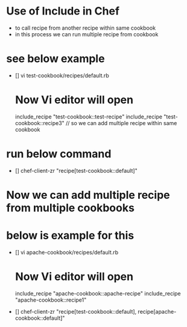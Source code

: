 # Use of Include in Chef

- to call recipe from another recipe within same cookbook
- in this process we can run multiple recipe from cookbook



#  see below example

- [] vi test-cookbook/recipes/default.rb
  
   # Now Vi editor will open
    include_recipe "test-cookbook::test-recipe"
    include_recipe "test-cookbook::recipe3"        // so we can add multiple recipe within same cookbook

# run below command

- [] chef-client-zr "recipe[test-cookbook::default]"



# Now we can add multiple recipe from multiple cookbooks
# below is example for this
 - [] vi apache-cookbook/recipes/default.rb
  
   # Now Vi editor will open
    include_recipe "apache-cookbook::apache-recipe"
    include_recipe "apache-cookbook::recipe1" 

- [] chef-client-zr "recipe[test-cookbook::default], recipe[apache-cookbook::default]"
